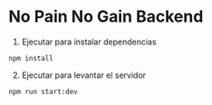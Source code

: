 # No Pain No Gain Backend

1) Ejecutar para instalar dependencias

```
npm install
```

2) Ejecutar para levantar el servidor

```
npm run start:dev
```